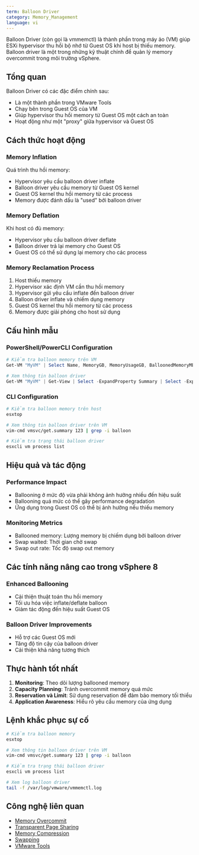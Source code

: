 ```yaml
---
term: Balloon Driver
category: Memory_Management
language: vi
---
```


Balloon Driver (còn gọi là vmmemctl) là thành phần trong máy ảo (VM) giúp ESXi hypervisor thu hồi bộ nhớ từ Guest OS khi host bị thiếu memory. Balloon driver là một trong những kỹ thuật chính để quản lý memory overcommit trong môi trường vSphere.

## Tổng quan

Balloon Driver có các đặc điểm chính sau:
- Là một thành phần trong VMware Tools
- Chạy bên trong Guest OS của VM
- Giúp hypervisor thu hồi memory từ Guest OS một cách an toàn
- Hoạt động như một "proxy" giữa hypervisor và Guest OS

## Cách thức hoạt động

### Memory Inflation
Quá trình thu hồi memory:
- Hypervisor yêu cầu balloon driver inflate
- Balloon driver yêu cầu memory từ Guest OS kernel
- Guest OS kernel thu hồi memory từ các process
- Memory được đánh dấu là "used" bởi balloon driver

### Memory Deflation
Khi host có đủ memory:
- Hypervisor yêu cầu balloon driver deflate
- Balloon driver trả lại memory cho Guest OS
- Guest OS có thể sử dụng lại memory cho các process

### Memory Reclamation Process
1. Host thiếu memory
2. Hypervisor xác định VM cần thu hồi memory
3. Hypervisor gửi yêu cầu inflate đến balloon driver
4. Balloon driver inflate và chiếm dụng memory
5. Guest OS kernel thu hồi memory từ các process
6. Memory được giải phóng cho host sử dụng

## Cấu hình mẫu

### PowerShell/PowerCLI Configuration
```powershell
# Kiểm tra balloon memory trên VM
Get-VM "MyVM" | Select Name, MemoryGB, MemoryUsageGB, BalloonedMemoryMB

# Xem thông tin balloon driver
Get-VM "MyVM" | Get-View | Select -ExpandProperty Summary | Select -ExpandProperty QuickStats | Select balloonedMemory
```

### CLI Configuration
```bash
# Kiểm tra balloon memory trên host
esxtop

# Xem thông tin balloon driver trên VM
vim-cmd vmsvc/get.summary 123 | grep -i balloon

# Kiểm tra trạng thái balloon driver
esxcli vm process list
```

## Hiệu quả và tác động

### Performance Impact
- Ballooning ở mức độ vừa phải không ảnh hưởng nhiều đến hiệu suất
- Ballooning quá mức có thể gây performance degradation
- Ứng dụng trong Guest OS có thể bị ảnh hưởng nếu thiếu memory

### Monitoring Metrics
- Ballooned memory: Lượng memory bị chiếm dụng bởi balloon driver
- Swap waited: Thời gian chờ swap
- Swap out rate: Tốc độ swap out memory

## Các tính năng nâng cao trong vSphere 8

### Enhanced Ballooning
- Cải thiện thuật toán thu hồi memory
- Tối ưu hóa việc inflate/deflate balloon
- Giảm tác động đến hiệu suất Guest OS

### Balloon Driver Improvements
- Hỗ trợ các Guest OS mới
- Tăng độ tin cậy của balloon driver
- Cải thiện khả năng tương thích

## Thực hành tốt nhất

1. **Monitoring**: Theo dõi lượng ballooned memory
2. **Capacity Planning**: Tránh overcommit memory quá mức
3. **Reservation và Limit**: Sử dụng reservation để đảm bảo memory tối thiểu
4. **Application Awareness**: Hiểu rõ yêu cầu memory của ứng dụng

## Lệnh khắc phục sự cố

```bash
# Kiểm tra balloon memory
esxtop

# Xem thông tin balloon driver trên VM
vim-cmd vmsvc/get.summary 123 | grep -i balloon

# Kiểm tra trạng thái balloon driver
esxcli vm process list

# Xem log balloon driver
tail -f /var/log/vmware/vmmemctl.log
```

## Công nghệ liên quan

- [Memory Overcommit](/glossary/term/memory-overcommit)
- [Transparent Page Sharing](/glossary/term/transparent-page-sharing)
- [Memory Compression](/glossary/term/memory-compression)
- [Swapping](/glossary/term/swapping)
- [VMware Tools](/glossary/term/vmware-tools)
